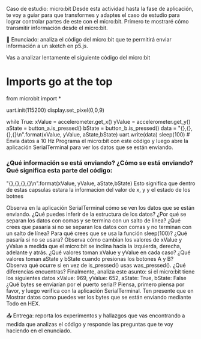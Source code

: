 Caso de estudio: micro:bit
Desde esta actividad hasta la fase de aplicación, te voy a guiar para que transformes y adaptes el caso de estudio para lograr controlar partes de este con el micro:bit. Primero te mostraré cómo transmitir información desde el micro:bit.

🎯 Enunciado: analiza el código del micro:bit que te permitirá enviar información a un sketch en p5.js.

Vas a analizar lentamente el siguiente código del micro:bit

# Imports go at the top
from microbit import *

uart.init(115200)
display.set_pixel(0,0,9)

while True:
    xValue = accelerometer.get_x()
    yValue = accelerometer.get_y()
    aState = button_a.is_pressed() 
    bState = button_b.is_pressed()
    data = "{},{},{},{}\n".format(xValue, yValue, aState,bState)
    uart.write(data)
    sleep(100) # Envia datos a 10 Hz
Programa el micro:bit con este código y luego abre la aplicación SerialTerminal para ver los datos que se están enviando.

### ¿Qué información se está enviando? ¿Cómo se está enviando? Qué significa esta parte del código:
"{},{},{},{}\n".format(xValue, yValue, aState,bState)
Esto significa que dentro de estas capsulas estara la informacion del valor de x, y y el estado de los botnes

Observa en la aplicación SerialTerminal cómo se ven los datos que se están enviando. ¿Qué puedes inferir de la estructura de los datos?
¿Por qué se separan los datos con comas y se termina con un salto de línea?
¿Qué crees que pasaría si no se separan los datos con comas y no terminan con un salto de línea?
Para qué crees que se usa la función sleep(100)? ¿Qué pasaría si no se usara?
Observa cómo cambian los valores de xValue y yValue a medida que el micro:bit se inclina hacia la izquierda, derecha, adelante y atrás. ¿Qué valores toman xValue y yValue en cada caso?
¿Qué valores toman aState y bState cuando presionas los botones A y B?
Observa qué ocurre si en vez de is_pressed() usas was_pressed(). ¿Qué diferencias encuentras?
Finalmente, analiza este asunto: si el micro:bit tiene los siguientes datos xValue: 969, yValue: 652, aState: True, bState: False ¿Qué bytes se enviarían por el puerto serial? Piensa, primero piensa por favor, y luego verifica con la aplicación SerialTerminal. Ten presente que en Mostrar datos como puedes ver los bytes que se están enviando mediante Todo en HEX.

📤 Entrega: reporta los experimentos y hallazgos que vas encontrando a medida que analizas el código y responde las preguntas que te voy haciendo en el enunciado.
